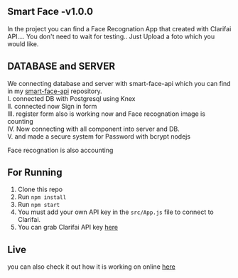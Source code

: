 ## Smart Face -v1.0.0

In the project you can find a Face Recognation App that created with Clarifai API....
You don't need to wait for testing.. Just Upload a foto which you would like.

## DATABASE and SERVER

We connecting database and server with smart-face-api which you can find in my [smart-face-api](https://github.com/OnrHng/smart-face-api) repository. <br>
  I. connected DB with Postgresql using Knex <br>
  II. connected now Sign in form <br>
  III. register form also is working now and Face recognation image is counting <br>
  IV. Now connecting with all component into server and DB. <br>
  V. and made a secure system for Password with bcrypt nodejs <br>


Face recognation is also accounting

## For Running
  1. Clone this repo
  2. Run `npm install`
  3. Run `npm start`
  4. You must add your own API key in the `src/App.js` file to connect to Clarifai.
  5. You can grab Clarifai API key [here](https://www.clarifai.com/)

## Live

you can also check it out how it is working on online [here](https://magicface-detection.herokuapp.com/)

